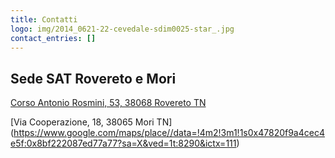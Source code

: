 ```yaml
---
title: Contatti
logo: img/2014_0621-22-cevedale-sdim0025-star_.jpg
contact_entries: []
---
```

## **Sede SAT Rovereto e Mori**

[Corso Antonio Rosmini, 53, 38068 Rovereto TN](https://www.google.com/maps/place//data=!4m2!3m1!1s0x47820ebbcbbe1d47:0x9193f1d10b3afe45?sa=X&ved=1t:8290&ictx=111)

[Via Cooperazione, 18, 38065 Mori TN]
(https://www.google.com/maps/place//data=!4m2!3m1!1s0x47820f9a4cec4e5f:0x8bf222087ed77a77?sa=X&ved=1t:8290&ictx=111)